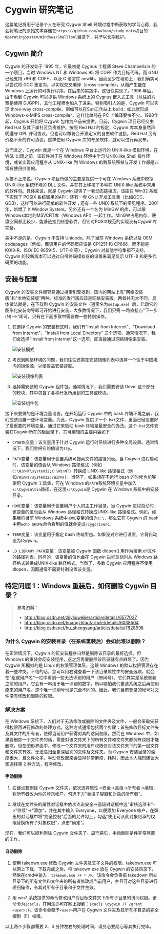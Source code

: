 # Cygwin 研究笔记

这篇笔记将用于记录个人在研究 Cygwin Shell 环境过程中所获取的学习心得，我会将笔记的原始文本存储在`https://github.com/owlman/study_note`项目的`OperatingSystem/Windows/ShellTool`目录下，并予以长期维护。

## Cygwin 简介

Cygwin 的开发始于 1995 年，它最初是 Cygnus 工程师 Steve Chamberlain 的一个项目，当时 Windows NT 和 Windows 95 将 COFF 作为目标代码，而 GNU 已经支持 x86 和 COFF，以及 C 语言库 newlib。因而至少在理论上，我们确实可以尝试将 GCC 重定向，以实现交叉编译（cross-compile），从而产生能在 Windows 上运行的可执行程序。在后来的实践中，这很快实现了。1996 年后，由于看到 Cygwin 可以提供 Windows 系统上的 Cygnus 嵌入式工具（以往的方案是使用 DJGPP），其他工程师也加入了进来。特别吸引人的是，Cygwin 可以实现 three-way cross-compile，例如可以在Sun工作站上 build，如此就形成 Windows-x-MIPS cross-compiler，这样比单纯在 PC 上编译要快不少。1998年起，Cygnus 开始将 Cygwin 包作为产品来提供。目前，Cygwin 项目已经交由 Red Hat 及其下属社区负责维护。按照 Red Hat 的规定，Cygwin 库本身虽然声明遵守 GPL 许可协议，但也可以跟符合开源定义的自由软件链接。Red Hat 另有价格不菲的许可协议，这样使用 Cygwin 库的专属软件，就可以进行再发布。

总而言之，Cygwin 就是一个在 Windows 平台上运行的 UNIX-like 模拟环境，在 WSL 出现之前，该软件对于在 Windows 环境中学习 UNIX-like Shell 操作环境，或者实现应用程序从 UNIX-like 到 Windows 的跨系统移植与开发工作都是非常有使用价值的。

从技术上来说，Cygwin 项目所做的主要是提供一个可在 Windows 系统中模拟 UNIX-like 系统环境的 DLL 文件，并在其上移植了多种在 UNIX-like 系统中常用的软件包。具体来说，就是 Cygwin 提供了一套动态链接库，该库在 Win32 系统下实现了 POSIX 系统调用的API；还有一套 GNU 开发工具集（比如GCC、GDB），这样可以进行简单的软件开发；还有一些 UNIX 系统下的常见程序。2001 年，新增了 X Window System。另外还有一个名为 MinGW 的库，可以跟Windows本地的MSVCRT库（Windows API）一起工作。MinGW占用内存、硬盘空间都比较少，能够链接到任意软件，但它对POSIX规范的实现没有Cygwin库完备。

美中不足的是，Cygwin 不支持 Unicode。除了当前 Windows 系统以及 OEM codepages（例如，俄语用户的代码页应该是 CP1251 和 CP866，而不能是 KOI8-R、ISO/IEC 8859-5、UTF-8 等），Cygwin 对其他字符集都不支持。Cygwin 的较新版本可以通过自带终端模拟器的设置来满足显示 UTF-8 和更多代码页的功能。

## 安装与配置

Cygwin 的安装文件很容易通过搜索引擎找到。国内的网站上有"网络安装版"和"本地安装版"两种。标准的发行版应该是网络安装版。两者并无大不同。具体做法就是，在下载到 Cygwin 的安装文件（通常名为`setup.exe`）后，启动它的图形化安装向导即可开始进行安装，大多数情况下，我们只需 一路直接点"下一步(N)—>"即可，只有在下面步骤中需要做一些特别操作。

1. 在选择 Cygwin 的安装模式时，我们有"Install from Internet"、"Download from Internet"、"Install from Local Directory" 三个选项。通常情况下，我们会选择"Install from Internet"这一选项，即直接通过网络镜像来安装。

    ![安装模式](./img/cygwin-1.png)

2. 考虑到网络环境的问题，我们往往还需在安装镜像列表中选择一个位于中国境内的镜像源，以便提高安装速度。

    ![安装镜像列表](./img/cygwin-2.png)

3. 选择需安装的 Cygwin 组件包。通常情况下，我们需要安装 Devel 这个部分的模块，其中包含了各种开发所用到的工具或模块。

    ![安装组件包](./img/cygwin-3.png)

接下来要做的是环境变量设置。在开始运行 Cygwin 中的 bash 终端环境之前，我们应该设置一些环境变量。为此，Cygwin 提供了一个`.bat`文件，里面已经设置好了最重要的环境变量。通过它来启动 bash 终端是最安全的办法。这个`.bat`文件安装在Cygwin所在的根目录下，其可编辑的主要内容如下：

- `CYGWIN`变量：该变量用于针对 Cygwin 运行时系统进行多种全局设置。通常情况下，我们会把它的值设为`tty`。

- `PATH`变量：该变量用于设置系统可搜索文件的路径列表。当 Cygwin 进程启动时，该变量的值会从 Windows 路径格式（例如`C:\WinNT\system32;C:\WinNT`）转换成 UNIX-like 路径格式（例如`/WinNT/system32:/WinNT`）。当然了，如果想在不运行 bash 的时候也能够使用 Cygwin 工具集，可在 Windows 的`PATH`系统环境变量中加入`x:\Cygwin\bin`路径，在这里`x:\Cygwin`是 Cygwin 在 Windows 系统中的安装目录。

- `HOME`变量：该变量用于设置用户个人的主工作目录，当 Cygwin 进程启动时，该变量的值也会从 Windows 路径格式转换成UNIX-like 路径格式。例如，如果我将当前 Windows 系统中`HOME`变量的值为`C:\`，那么它在 Cygwin 的 bash 中用`echo $HOME`命令看到的值就会变成`/cygdrive/c`。

- `TERM`变量：该变量用于指定 bash 终端型态。如果没对它进行设置，它将自动设为Cygwin。

- `LD_LIBRARY_PATH`变量：该变量被 Cygwin 函数 dlopen() 用作为搜索.dll文件的路径列表。同样的，该变量的值也会在 Cygwin 进程启动时从 Windows 路径格式转换成UNIX-like 路径格式。当然了，多数 Cygwin 应用程序不使用dlopen，因而通常不需要特别设置该变量。

## 特定问题 1：Windows 重装后，如何删除 Cygwin 目录？

> **参考资料**：
>
> - http://blog.csdn.net/zjjyliuweijie/article/details/6577037
> - http://blog.csdn.net/huangzhtao/article/details/6038504
> - http://blog.csdn.net/hu_shengyang/article/details/7828998

### 为什么 Cygwin 的安装目录（在系统重装后）会如此难以删除？

在正常情况下，Cygwin 的反安装程序自然是删除该目录的最好选择。但 Windows 的重装会反安装程序，这之后再要删除该目录就有点麻烦了。因为 Cygwin 所模拟的是 Linux 的权限管理体系，这跟 Windows 的默认权限管理存在着一些冲突。不信的话，您可以用右键查看一下该目录属性中的安全选项，就会在"组或用户名"一栏中看到一些无法识别的用户（带问号），它们其实是系统重装之前的用户，它会有一串用于唯一识别的数字。所以哪怕我们重装系统之后再使用原来的用户名，这个唯一识别号也是完全不同的。因此，我们当前登录的帐号对文件没有修改和删除的权限。

### 解决方案

在 Windows 系统下，人们对于无法修改或删除的文件夹及文件，一般会采取先获得权限再进行修改的处理方式，这种方式通常包括两个步骤：首先修改目标文件夹及其文件的所有者，使得当前用户获得对其的访问权限。然而在 Windows 中，如果要删除一个文件夹的话，需要对该文件夹下的所有文件和文件夹都拥有权限才能删除，但在图形界面中，修改一个文件夹的用户权限仅对该文件夹下的第一层文件和文件夹有效，无法递归至更深层次的文件及文件夹。而 Cygwin 安装目录的深度很大，且文件众多，手动修改起来会显得非常麻烦，耗时，因此本人强烈建议大家选择第 2 种方法，程序修改。

#### 手动删除

1. 右键点要删除 Cygwin 文件夹，依次选择属性->安全->高级->所有者->编辑，将所有者改为你的登录帐户，勾选下方"替换子容器和对象的所有者"。

2. 继续在文件夹的属性对话框中依次点击安全->高级对话框中选"审核选项卡"->"继续"->"添加"，并在其中输入 Everyone，以便添加 Everyone 帐户，在弹出的对话框中将"完全控制"后面的允许勾上，勾选"使用可从此对象继承的权限替换所有子对象权限"，点击"确定"。

现在，我们可以顺利删除 Cygwin 文件夹了。显而易见，手动删除是件非常痛苦的工作。

#### 自动删除

1. 使用 takeown.exe 修改 Cygwin 文件夹及其子文件的权限。takeown.exe 可从网上下载，下载完成之后，将 takeown.exe 放在 Cygwin 的安装目录下，然后在cmd中输入：`takeown.exe /F * /R`。该命令会负责把 takedown 所处目录下的所有文件和文件夹的所有者修改成当前用户，并且可对这些目录进行递归操作，令其对所有子目录和子文件生效。

2. 用 win7 系统提供的命令修改用户对目标文件夹下所有子目录的访问权限。该命令为`Icacls`，其用法亦可在网上搜到：`Icacls \cygwin /T /grant <user>:F`。该命令会赋予`<user>`用户在 Cygwin 文件夹及其所有子目录的完全控制（F）权限。

以上两个步骤都需要 2、3 分钟左右的处理时间，请务必要耐心等其执行完毕。

<!-- 以下为待整理资料 -->
